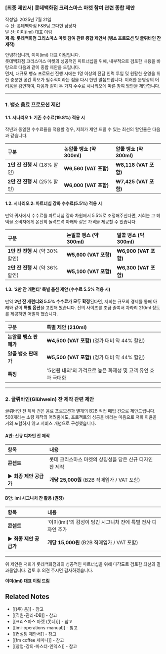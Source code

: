 ### **\[최종 제안서\] 롯데백화점 크리스마스 마켓 참여 관련 종합 제안**

작성일: 2025년 7월 21일  
수 신: 롯데백화점 F\&B팀 고다현 담당자  
발 신: 이미(imi) 대표 이림  
**제 목: 롯데백화점 크리스마스 마켓 참여 관련 종합 제안서 (뱅쇼 프로모션 및 글뤼바인 잔 제작)**

안녕하십니까, 이미(imi) 대표 이림입니다.  
롯데백화점 크리스마스 마켓의 성공적인 파트너십을 위해, 내부적으로 검토한 내용을 바탕으로 다음과 같이 종합 제안을 드립니다.  
먼저, 대규모 뱅쇼 프로모션 진행 시에는 1명 이상의 전담 인력 투입 및 원활한 운영을 위한 충분한 공간 확보가 필수적이라는 점을 다시 한번 말씀드립니다. 이러한 운영상의 어려움을 감안하여, 다음과 같이 두 가지 수수료 시나리오에 따른 참여 방안을 제안합니다.

---

### **1\. 뱅쇼 음료 프로모션 제안**

#### **1.1. 시나리오 1: 기존 수수료(19.8%) 적용 시**

작년과 동일한 수수료율을 적용할 경우, 저희가 제안 드릴 수 있는 최선의 할인율은 다음과 같습니다.

| 구분 | 논알콜 뱅쇼 (약 300ml) | 알콜 뱅쇼 (약 300ml) |
| :---- | :---- | :---- |
| **1만 잔 진행 시** (18% 할인) | **₩6,560 (VAT 포함)** | **₩8,118 (VAT 포함)** |
| **2만 잔 진행 시** (25% 할인) | **₩6,000 (VAT 포함)** | **₩7,425 (VAT 포함)** |

#### **1.2. 시나리오 2: 파트너십 강화 수수료(5.5%) 적용 시**

만약 귀사에서 수수료를 파트너십 강화 차원에서 5.5%로 조정해주신다면, 저희는 그 혜택을 소비자에게 온전히 돌려드려 아래와 같은 가격을 제공할 수 있습니다.

| 구분 | 논알콜 뱅쇼 (약 300ml) | 알콜 뱅쇼 (약 300ml) |
| :---- | :---- | :---- |
| **1만 잔 진행 시** (약 30% 할인) | **₩5,600 (VAT 포함)** | **₩6,900 (VAT 포함)** |
| **2만 잔 진행 시** (약 36% 할인) | **₩5,100 (VAT 포함)** | **₩6,300 (VAT 포함)** |

#### **1.3. '2만 잔 개런티' 특별 옵션 제안 (수수료 5.5% 적용 시)**

만약 **2만 잔 개런티와 5.5% 수수료가 모두 확정**된다면, 저희는 규모의 경제를 통해 아래와 같이 **특별 옵션**을 고민해 봤습니다. 잔의 사이즈를 조금 줄여서 차라리 210ml 정도를 제공하면 어떨까 했습니다.

| 구분 | 특별 제안 (210ml) |
| :---- | :---- |
| **논알콜 뱅쇼 판매가** | **₩4,500 (VAT 포함)** (정가 대비 약 44% 할인) |
| **알콜 뱅쇼 판매가** | **₩5,500 (VAT 포함)** (정가 대비 약 44% 할인) |
| **특징** | '5천원 내외'의 가격으로 높은 화제성 및 고객 유인 효과 극대화 |

---

### **2\. 글뤼바인(Glühwein) 잔 제작 관련 제안**

글뤼바인 잔 제작 건은 음료 프로모션과 별개의 B2B 직접 매입 건으로 제안드립니다. 500개라는 소량 제작의 어려움에도, 프로젝트의 성공을 바라는 마음으로 저희 이윤을 거의 포함하지 않고 서비스 개념으로 구성했습니다.

#### **A안: 신규 디자인 잔 제작**

| 항목 | 내용 |
| :---- | :---- |
| **콘셉트** | 롯데 크리스마스 마켓의 상징성을 담은 신규 디자인 잔 제작 |
| **▶ 최종 제안 공급가** | **개당 25,000원** (B2B 직매입가 / VAT 포함) |

#### **B안: imi 시그니처 잔 활용 (권장)**

| 항목 | 내용 |
| :---- | :---- |
| **콘셉트** | '이미(imi)'의 감성이 담긴 시그니처 잔에 특별 전사 디자인 추가 |
| **▶ 최종 제안 공급가** | **개당 15,000원** (B2B 직매입가 / VAT 포함) |

---

위 제안은 저희가 롯데백화점과의 성공적인 파트너십을 위해 다각도로 검토한 최선의 결과물입니다. 검토 후 의견 주시면 감사하겠습니다.

**이미(imi) 대표 이림 드림**

## Related Notes
- [[(주) 음]] - 참고
- [[직원-관리-DB]] - 참고
- [[크리스마스 마켓 (롯데)]] - 참고
- [[imi-operations-manual]] - 참고
- [[컨설팅 제안서]] - 참고
- [[fm coffee 세미나]] - 참고
- [[창업-강의-마스터-인덱스]] - 참고
